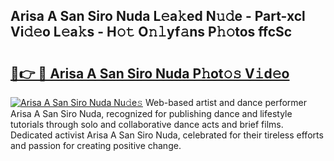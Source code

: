 ## Arisa A San Siro Nuda L𝚎a𝚔ed N𝚞𝚍e - Part-xcl Vi𝚍𝚎o L𝚎a𝚔s - H𝚘𝚝 O𝚗𝚕yf𝚊ns P𝚑𝚘tos ffcSc

# <h2><a href="http://kf00cpg.oniu.top/?m=Arisa+A+San+Siro+Nuda">🔗👉 🔴 Arisa A San Siro Nuda P𝚑ot𝚘𝚜 V𝚒d𝚎o</a></h2>

[![Arisa A San Siro Nuda Nu𝚍e𝚜](https://i.imgur.com/0qMVB7G.gif)](http://kf00cpg.oniu.top/?m=Arisa+A+San+Siro+Nuda)
Web-based artist and dance performer Arisa A San Siro Nuda, recognized for publishing dance and lifestyle tutorials through solo and collaborative dance acts and brief films. Dedicated activist Arisa A San Siro Nuda, celebrated for their tireless efforts and passion for creating positive change.  
